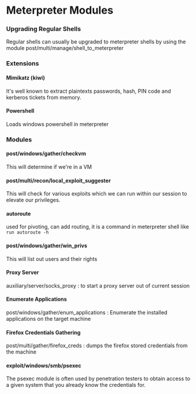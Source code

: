 # Meterpreter Modules

### Upgrading Regular Shells

Regular shells can usually be upgraded to meterpreter shells by using the module post/multi/manage/shell\_to\_meterpreter



### **Extensions**

#### Mimikatz (kiwi)

It's well known to extract plaintexts passwords, hash, PIN code and kerberos tickets from memory.

#### Powershell

Loads windows powershell in meterpreter



### **Modules**

#### post/windows/gather/checkvm

This will determine if we're in a VM

#### post/multi/recon/local\_exploit\_suggester

This will check for various exploits which we can run within our session to elevate our privileges.

#### autoroute

used for pivoting, can add routing, it is a command in meterpreter shell like `run autoroute -h`

#### post/windows/gather/win\_privs

This will list out users and their rights

#### Proxy Server

auxiliary/server/socks\_proxy : to start a proxy server out of current session

#### Enumerate Applications

post/windows/gather/enum\_applications : Enumerate the installed applications on the target machine

#### Firefox Credentials Gathering

post/multi/gather/firefox\_creds : dumps the firefox stored credentials from the machine

#### exploit/windows/smb/psexec

The psexec module is often used by penetration testers to obtain access to a given system that you already know the credentials for.

